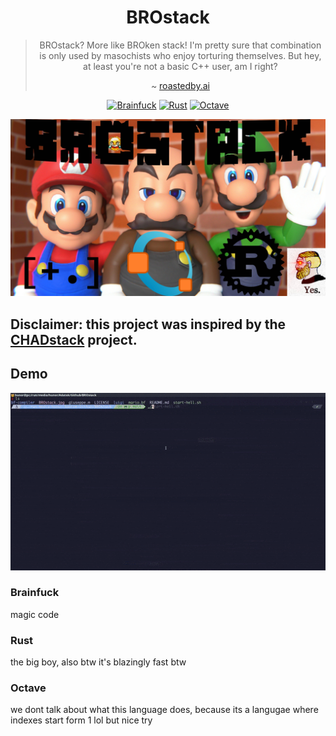 <div align="center">

# BROstack

> BROstack? More like BROken stack! I'm pretty sure that combination is only used by masochists who enjoy torturing themselves. But hey, at least you're not a basic C++ user, am I right?
>
> ~ [roastedby.ai](https://www.roastedby.ai)

[![Brainfuck](https://img.shields.io/badge/Brainfuck-00436d.svg?style=for-the-badge)](https://esolangs.org/wiki/Brainfuck)
[![Rust](https://img.shields.io/badge/Rust-5D4F85.svg?style=for-the-badge)](https://www.rust-lang.org/)
[![Octave](https://img.shields.io/badge/Octave-6F99A6.svg?style=for-the-badge)](https://octave.org/)

</div>

![BROstack](./img/BROstack.jpg)

## Disclaimer: this project was inspired by the [CHADstack](https://github.com/ThePrimeagen/CHADstack) project.

## Demo

![BROstack](./img/BROstack.GIF)

### Brainfuck

magic code

### Rust

the big boy, also btw it's blazingly fast btw

### Octave

we dont talk about what this language does, because its a langugae where indexes start form 1 lol but nice try
